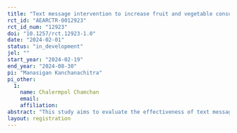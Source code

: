 ```yaml
---
title: "Text message intervention to increase fruit and vegetable consumption in Thai university students"
rct_id: "AEARCTR-0012923"
rct_id_num: "12923"
doi: "10.1257/rct.12923-1.0"
date: "2024-02-01"
status: "in_development"
jel: ""
start_year: "2024-02-19"
end_year: "2024-08-30"
pi: "Manasigan Kanchanachitra"
pi_other:
  1:
    name: Chalermpol Chamchan
    email: 
    affiliation: 
abstract: "This study aims to evaluate the effectiveness of text messaging in increasing fruit and vegetable consumption among Thai university students. The messages will be designed based on the COM-B framework: capability, opportunity, and motivation. Our goal is to identify message types with the greatest potential to induce behavioral change. "
layout: registration
---
```



